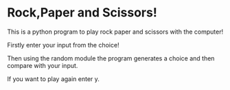 # Rock,Paper and Scissors!

This is a python program to play rock paper and scissors with the computer!

Firstly enter your input from the choice!

Then using the random module the program generates a choice and then compare with your input.

If you want to play again enter y.
